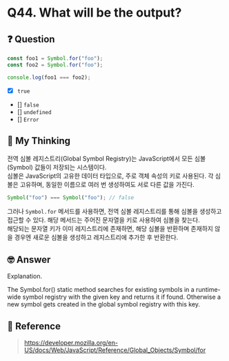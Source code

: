 # Q44. What will be the output?

## ❓ Question

```js
const foo1 = Symbol.for("foo");
const foo2 = Symbol.for("foo");

console.log(foo1 === foo2);
```

- [x] `true`
- [] `false`
- [] `undefined`
- [] `Error`

## 🤔 My Thinking

전역 심볼 레지스트리(Global Symbol Registry)는 JavaScript에서 모든 심볼(Symbol) 값들이 저장되는 시스템이다. <br />
심볼은 JavaScript의 고유한 데이터 타입으로, 주로 객체 속성의 키로 사용된다. 각 심볼은 고유하며, 동일한 이름으로 여러 번 생성하여도 서로 다른 값을 가진다.

```js
Symbol("foo") === Symbol("foo"); // false
```

그러나 `Symbol.for` 메서드를 사용하면, 전역 심볼 레지스트리를 통해 심볼을 생성하고 접근할 수 있다. 해당 메서드는 주어진 문자열을 키로 사용하여 심볼을 찾는다. <br />
해당되는 문자열 키가 이미 레지스트리에 존재하면, 해당 심볼을 반환하며 존재하지 않을 경우엔 새로운 심볼을 생성하고 레지스트리에 추가한 후 반환한다.

## 🤓 Answer

Explanation.

The Symbol.for() static method searches for existing symbols in a runtime-wide symbol registry with the given key and returns it if found. Otherwise a new symbol gets created in the global symbol registry with this key.

## 📄 Reference

> https://developer.mozilla.org/en-US/docs/Web/JavaScript/Reference/Global_Objects/Symbol/for
